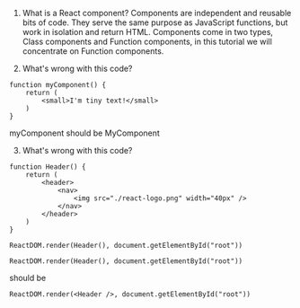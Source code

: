 1. What is a React component?
   Components are independent and reusable bits of code. They serve the same purpose as JavaScript functions, but work in isolation and return HTML. Components come in two types, Class components and Function components, in this tutorial we will concentrate on Function components.

2. What's wrong with this code?

```
function myComponent() {
    return (
        <small>I'm tiny text!</small>
    )
}
```

myComponent should be MyComponent

3. What's wrong with this code?

```
function Header() {
    return (
        <header>
            <nav>
                <img src="./react-logo.png" width="40px" />
            </nav>
        </header>
    )
}

ReactDOM.render(Header(), document.getElementById("root"))
```

```
ReactDOM.render(Header(), document.getElementById("root"))
```

should be

```
ReactDOM.render(<Header />, document.getElementById("root"))
```
